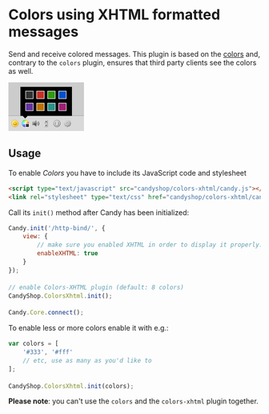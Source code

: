 # Colors using XHTML formatted messages
Send and receive colored messages.
This plugin is based on the [colors](https://github.com/candy-chat/candy-plugins/tree/master/colors) and, contrary
to the `colors` plugin, ensures that third party clients see the colors as well.

![Color Picker](screenshot.png)

## Usage
To enable *Colors* you have to include its JavaScript code and stylesheet

```HTML
<script type="text/javascript" src="candyshop/colors-xhtml/candy.js"></script>
<link rel="stylesheet" type="text/css" href="candyshop/colors-xhtml/candy.css" />
```

Call its `init()` method after Candy has been initialized:

```javascript
Candy.init('/http-bind/', {
	view: {
		// make sure you enabled XHTML in order to display it properly.
		enableXHTML: true
	}
});

// enable Colors-XHTML plugin (default: 8 colors)
CandyShop.ColorsXhtml.init();

Candy.Core.connect();
```

To enable less or more colors enable it with e.g.:

```javascript
var colors = [
	'#333', '#fff'
	// etc, use as many as you'd like to
];

CandyShop.ColorsXhtml.init(colors);
```

**Please note**: you can't use the `colors` and the `colors-xhtml` plugin together.